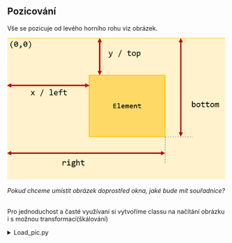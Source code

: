 ## Pozicování
Vše se pozicuje od levého horního rohu viz obrázek.

<img src="https://github.com/MystiMiki/GUI/blob/main/md/position.png" alt="drawing" width="500"/>

*Pokud chceme umístit obrázek doprostřed okna, jaké bude mít souřadnice?*
<br></br>

Pro jednoduchost a časté využívaní si vytvoříme classu na načítání obrázku i s možnou transformací(škálování)
<details>
  <summary>Load_pic.py</summary>

  ```python
  import pygame
  
  def load_pic(picture, rescale=1):
    pic = pygame.image.load(picture)
    rect = pic.get_rect()
    rescale_width = int(rect[2] * rescale)
    rescale_height = int(rect[3] * rescale)
    pic = pygame.transform.scale(pic, (rescale_width, rescale_height))
    return pic, rescale_width, rescale_height
  ```
</details>
